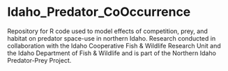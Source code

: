 # Idaho_Predator_CoOccurrence
Repository for R code used to model effects of competition, prey, and habitat on predator space-use in northern Idaho. Research conducted in collaboration with the Idaho Cooperative Fish &amp; Wildlife Research Unit and the Idaho Department of Fish &amp; Wildlife and is part of the Northern Idaho Predator-Prey Project. 
